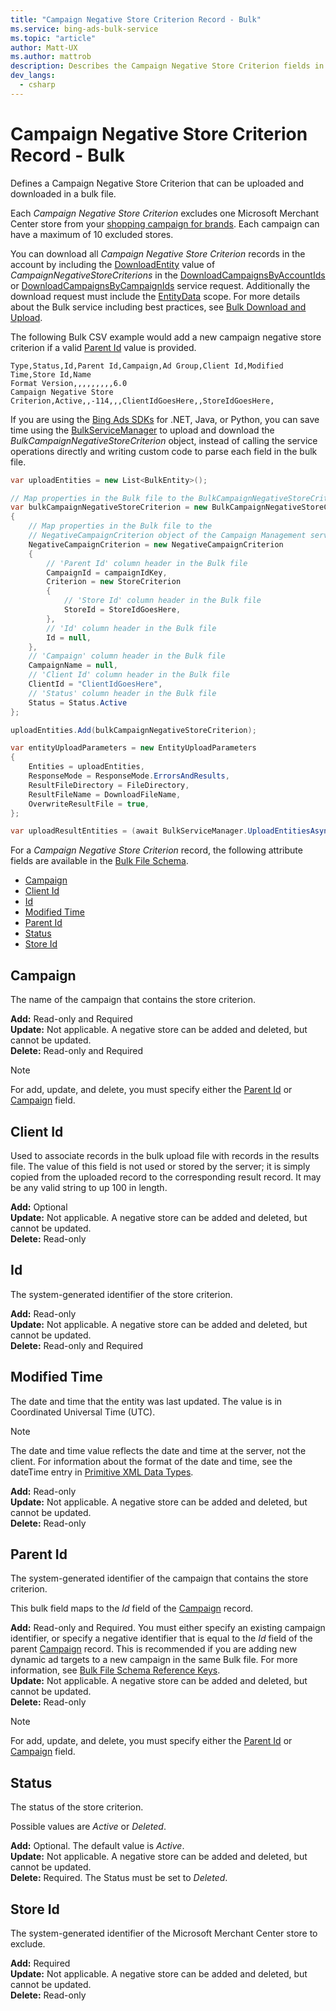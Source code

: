 ```yaml
---
title: "Campaign Negative Store Criterion Record - Bulk"
ms.service: bing-ads-bulk-service
ms.topic: "article"
author: Matt-UX
ms.author: mattrob
description: Describes the Campaign Negative Store Criterion fields in a Bulk file.
dev_langs:
  - csharp
---
```

# Campaign Negative Store Criterion Record - Bulk
Defines a Campaign Negative Store Criterion that can be uploaded and downloaded in a bulk file. 

Each *Campaign Negative Store Criterion* excludes one Microsoft Merchant Center store from your [shopping campaign for brands](../guides/product-ads.md#setup-cooperative). Each campaign can have a maximum of 10 excluded stores. 

You can download all *Campaign Negative Store Criterion* records in the account by including the [DownloadEntity](downloadentity.md) value of *CampaignNegativeStoreCriterions* in the [DownloadCampaignsByAccountIds](downloadcampaignsbyaccountids.md) or [DownloadCampaignsByCampaignIds](downloadcampaignsbycampaignids.md) service request. Additionally the download request must include the [EntityData](datascope.md#entitydata) scope. For more details about the Bulk service including best practices, see [Bulk Download and Upload](../guides/bulk-download-upload.md).

The following Bulk CSV example would add a new campaign negative store criterion if a valid [Parent Id](#parentid) value is provided. 

```csv
Type,Status,Id,Parent Id,Campaign,Ad Group,Client Id,Modified Time,Store Id,Name
Format Version,,,,,,,,,6.0
Campaign Negative Store Criterion,Active,,-114,,,ClientIdGoesHere,,StoreIdGoesHere,
```

If you are using the [Bing Ads SDKs](../guides/client-libraries.md) for .NET, Java, or Python, you can save time using the [BulkServiceManager](../guides/sdk-bulk-service-manager.md) to upload and download the *BulkCampaignNegativeStoreCriterion* object, instead of calling the service operations directly and writing custom code to parse each field in the bulk file. 

```csharp
var uploadEntities = new List<BulkEntity>();

// Map properties in the Bulk file to the BulkCampaignNegativeStoreCriterion
var bulkCampaignNegativeStoreCriterion = new BulkCampaignNegativeStoreCriterion
{
    // Map properties in the Bulk file to the 
    // NegativeCampaignCriterion object of the Campaign Management service.
    NegativeCampaignCriterion = new NegativeCampaignCriterion
    {
        // 'Parent Id' column header in the Bulk file
        CampaignId = campaignIdKey,
        Criterion = new StoreCriterion
        {
            // 'Store Id' column header in the Bulk file
            StoreId = StoreIdGoesHere,
        },
        // 'Id' column header in the Bulk file
        Id = null,
    },
    // 'Campaign' column header in the Bulk file
    CampaignName = null,
    // 'Client Id' column header in the Bulk file
    ClientId = "ClientIdGoesHere",
    // 'Status' column header in the Bulk file
    Status = Status.Active
};

uploadEntities.Add(bulkCampaignNegativeStoreCriterion);

var entityUploadParameters = new EntityUploadParameters
{
    Entities = uploadEntities,
    ResponseMode = ResponseMode.ErrorsAndResults,
    ResultFileDirectory = FileDirectory,
    ResultFileName = DownloadFileName,
    OverwriteResultFile = true,
};

var uploadResultEntities = (await BulkServiceManager.UploadEntitiesAsync(entityUploadParameters)).ToList();
```

For a *Campaign Negative Store Criterion* record, the following attribute fields are available in the [Bulk File Schema](bulk-file-schema.md). 

- [Campaign](#campaign)
- [Client Id](#clientid)
- [Id](#id)
- [Modified Time](#modifiedtime)
- [Parent Id](#parentid)
- [Status](#status)
- [Store Id](#storeid)

## <a name="campaign"></a>Campaign
The name of the campaign that contains the store criterion.

**Add:** Read-only and Required  
**Update:** Not applicable. A negative store can be added and deleted, but cannot be updated.  
**Delete:** Read-only and Required  

> [!NOTE]
> For add, update, and delete, you must specify either the [Parent Id](#parentid) or [Campaign](#campaign) field.

## <a name="clientid"></a>Client Id
Used to associate records in the bulk upload file with records in the results file. The value of this field is not used or stored by the server; it is simply copied from the uploaded record to the corresponding result record. It may be any valid string to up 100 in length.

**Add:** Optional  
**Update:** Not applicable. A negative store can be added and deleted, but cannot be updated.  
**Delete:** Read-only  

## <a name="id"></a>Id
The system-generated identifier of the store criterion.

**Add:** Read-only  
**Update:** Not applicable. A negative store can be added and deleted, but cannot be updated.  
**Delete:** Read-only and Required  

## <a name="modifiedtime"></a>Modified Time
The date and time that the entity was last updated. The value is in Coordinated Universal Time (UTC).

> [!NOTE]
> The date and time value reflects the date and time at the server, not the client. For information about the format of the date and time, see the dateTime entry in [Primitive XML Data Types](https://go.microsoft.com/fwlink/?linkid=859198).

**Add:** Read-only  
**Update:** Not applicable. A negative store can be added and deleted, but cannot be updated.  
**Delete:** Read-only  

## <a name="parentid"></a>Parent Id
The system-generated identifier of the campaign that contains the store criterion.

This bulk field maps to the *Id* field of the [Campaign](campaign.md) record.

**Add:** Read-only and Required. You must either specify an existing campaign identifier, or specify a negative identifier that is equal to the *Id* field of the parent [Campaign](campaign.md) record. This is recommended if you are adding new dynamic ad targets to a new campaign in the same Bulk file. For more information, see [Bulk File Schema Reference Keys](../bulk-service/bulk-file-schema.md#referencekeys).  
**Update:** Not applicable. A negative store can be added and deleted, but cannot be updated.  
**Delete:** Read-only  

> [!NOTE]
> For add, update, and delete, you must specify either the [Parent Id](#parentid) or [Campaign](#campaign) field.

## <a name="status"></a>Status
The status of the store criterion.

Possible values are *Active* or *Deleted*. 

**Add:** Optional. The default value is *Active*.  
**Update:** Not applicable. A negative store can be added and deleted, but cannot be updated.  
**Delete:** Required. The Status must be set to *Deleted*.

## <a name="storeid"></a>Store Id
The system-generated identifier of the Microsoft Merchant Center store to exclude. 

**Add:** Required  
**Update:** Not applicable. A negative store can be added and deleted, but cannot be updated.  
**Delete:** Read-only  

